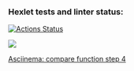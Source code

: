 ### Hexlet tests and linter status:
[![Actions Status](https://github.com/tusia95/frontend-project-46/actions/workflows/hexlet-check.yml/badge.svg)](https://github.com/tusia95/frontend-project-46/actions)

<a href="https://codeclimate.com/github/tusia95/frontend-project-46/test_coverage"><img src="https://api.codeclimate.com/v1/badges/7532a21395696b3a65d8/test_coverage" /></a>

[Asciinema: compare function step 4](https://asciinema.org/a/gQx3SRbCRfdZj1GnPmeFOtOvd)
